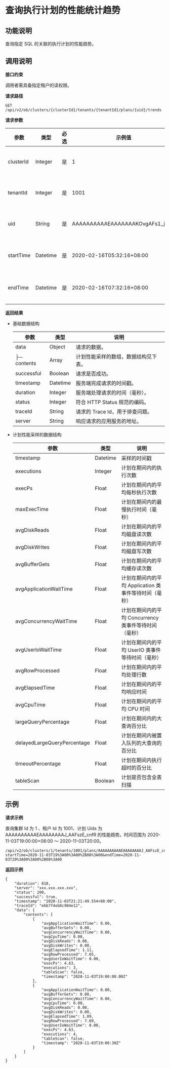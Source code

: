 查询执行计划的性能统计趋势 
==================================



**功能说明** 
-----------------------------

查询指定 SQL 的关联的执行计划的性能趋势。

**调用说明** 
-----------------------------

**接口约束** 

调用者需具备指定租户的读权限。

**请求路径** 

`GET /api/v2/ob/clusters/{clusterId}/tenants/{tenantId}/plans/{uid}/trends`

**请求参数** 


|    参数     |    类型    | 必选 |               示例值                |   描述    |
|-----------|----------|----|----------------------------------|---------|
| clusterId | Integer  | 是  | 1                                | 集群的 Id  |
| tenantId  | Integer  | 是  | 1001                             | 租户的 Id  |
| uid       | String   | 是  | AAAAAAAAAAEAAAAAAAKOvgAFs1_j8s3i | 计划的 uid |
| startTime | Datetime | 是  | 2020-02-16T05:32:16+08:00        | 开始时间    |
| endTime   | Datetime | 是  | 2020-02-16T07:32:16+08:00        | 结束时间    |



**返回结果** 

* 基础数据结构

  

  |     参数      |    类型    |          说明           |
  |-------------|----------|-----------------------|
  | data        | Object   | 请求的数据。                |
  | ├─ contents | Array    | 计划性能采样的数组，数据结构见下表。    |
  | successful  | Boolean  | 请求是否成功。               |
  | timestamp   | Datetime | 服务端完成请求的时间戳。          |
  | duration    | Integer  | 服务端处理请求的时间（毫秒）。       |
  | status      | Integer  | 符合 HTTP Status 规范的编码。 |
  | traceId     | String   | 请求的 Trace Id，用于排查问题。  |
  | server      | String   | 响应请求的应用服务的地址。         |

  

  

* 计划性能采样的数据结构

  

  |             参数              |    类型    |                说明                 |
  |-----------------------------|----------|-----------------------------------|
  | timestamp                   | Datetime | 采样的时间戳                            |
  | executions                  | Integer  | 计划在期间内的执行次数                       |
  | execPs                      | Float    | 计划在期间内的平均每秒执行次数                   |
  | maxExecTime                 | Float    | 计划在期间内的最慢执行时间（毫秒）                 |
  | avgDiskReads                | Float    | 计划在期间内的平均磁盘读次数                    |
  | avgDiskWrites               | Float    | 计划在期间内的平均磁盘写次数                    |
  | avgBufferGets               | Float    | 计划在期间内的平均缓存读次数                    |
  | avgApplicationWaitTime      | Float    | 计划在期间内的平均 Application 类事件等待时间（毫秒） |
  | avgConcurrencyWaitTime      | Float    | 计划在期间内的平均 Concurrency 类事件等待时间（毫秒） |
  | avgUserIoWaitTime           | Float    | 计划在期间内的平均 UserIO 类事件等待时间（毫秒）      |
  | avgRowProcessed             | Float    | 计划在期间内的平均处理行数                     |
  | avgElapsedTime              | Float    | 计划在期间内的平均响应时间                     |
  | avgCpuTime                  | Float    | 计划在期间内的平均 CPU 时间                  |
  | largeQueryPercentage        | Float    | 计划在期间内的大查询百分比                     |
  | delayedLargeQueryPercentage | Float    | 计划在期间内被置入队列的大查询的百分比               |
  | timeoutPercentage           | Float    | 计划在期间内执行超时的百分比                    |
  | tableScan                   | Boolean  | 计划是否包含全表扫描                        |

  




**示例** 
---------------------------

**请求示例** 

查询集群 Id 为 1 、租户 Id 为 1001、计划 Uids 为 AAAAAAAAAAEAAAAAAAAJ_AAFszE_cnfR 的性能趋势。时间范围为 2020-11-03T19:00:00+08:00 ～ 2020-11-03T20:00。

```code
/api/v2/ob/clusters/1/tenants/1001/plans/AAAAAAAAAAEAAAAAAAAJ_AAFszE_cnfR/trends?startTime=2020-11-03T19%3A00%3A00%2B08%3A00&endTime=2020-11-03T20%3A00%3A00%2B08%3A00
```



**返回示例** 

```code
{
    "duration": 818,
    "server": "xxx.xxx.xxx.xxx",
    "status": 200,
    "successful": true,
    "timestamp": "2020-11-03T21:21:49.554+08:00",
    "traceId": "ebb7f4eb8c984e12",
    "data": {
        "contents": [
            {
                "avgApplicationWaitTime": 0.00,
                "avgBufferGets": 0.00,
                "avgConcurrencyWaitTime": 0.00,
                "avgCpuTime": 0.00,
                "avgDiskReads": 0.00,
                "avgDiskWrites": 0.00,
                "avgElapsedTime": 1.11,
                "avgRowProcessed": 7.65,
                "avgUserIoWaitTime": 0.00,
                "execPs": 4.63,
                "executions": 3,
                "tableScan": false,
                "timestamp": "2020-11-03T19:00:00.00Z"
            },
            {
                "avgApplicationWaitTime": 0.00,
                "avgBufferGets": 0.00,
                "avgConcurrencyWaitTime": 0.00,
                "avgCpuTime": 0.00,
                "avgDiskReads": 0.00,
                "avgDiskWrites": 0.00,
                "avgElapsedTime": 1.09,
                "avgRowProcessed": 7.69,
                "avgUserIoWaitTime": 0.00,
                "execPs": 4.63,
                "executions": 4,
                "tableScan": false,
                "timestamp": "2020-11-03T19:00:30Z"
            }
        ]
    }
}
```



